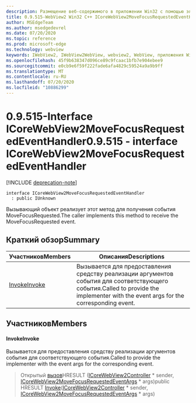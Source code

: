 ```yaml
---
description: Размещение веб-содержимого в приложении Win32 с помощью элемента управления Microsoft Edge WebView2
title: 0.9.515-WebView2 Win32 C++ ICoreWebView2MoveFocusRequestedEventHandler
author: MSEdgeTeam
ms.author: msedgedevrel
ms.date: 07/20/2020
ms.topic: reference
ms.prod: microsoft-edge
ms.technology: webview
keywords: IWebView2, IWebView2WebView, webview2, WebView, приложения Win32, Win32, EDGE, ICoreWebView2, ICoreWebView2Controller, элемент управления "веб-браузер", HTML Edge
ms.openlocfilehash: 45f9b638347d096ce89c9fcaac1bfb7e904ebee9
ms.sourcegitcommit: e0cb9e6f59f222fade6afa4829c59524a9a9b9ff
ms.translationtype: MT
ms.contentlocale: ru-RU
ms.lasthandoff: 07/20/2020
ms.locfileid: "10886299"
---
```

# <span data-ttu-id="79d0f-104">0.9.515-Interface ICoreWebView2MoveFocusRequestedEventHandler</span><span class="sxs-lookup"><span data-stu-id="79d0f-104">0.9.515 - interface ICoreWebView2MoveFocusRequestedEventHandler</span></span> 

[!INCLUDE [deprecation-note](../../includes/deprecation-note.md)]

```
interface ICoreWebView2MoveFocusRequestedEventHandler
  : public IUnknown
```

<span data-ttu-id="79d0f-105">Вызывающий объект реализует этот метод для получения события MoveFocusRequested.</span><span class="sxs-lookup"><span data-stu-id="79d0f-105">The caller implements this method to receive the MoveFocusRequested event.</span></span>

## <span data-ttu-id="79d0f-106">Краткий обзор</span><span class="sxs-lookup"><span data-stu-id="79d0f-106">Summary</span></span>

 <span data-ttu-id="79d0f-107">Участников</span><span class="sxs-lookup"><span data-stu-id="79d0f-107">Members</span></span>                        | <span data-ttu-id="79d0f-108">Описания</span><span class="sxs-lookup"><span data-stu-id="79d0f-108">Descriptions</span></span>
--------------------------------|---------------------------------------------
[<span data-ttu-id="79d0f-109">Invoke</span><span class="sxs-lookup"><span data-stu-id="79d0f-109">Invoke</span></span>](#invoke) | <span data-ttu-id="79d0f-110">Вызывается для предоставления средству реализации аргументов события для соответствующего события.</span><span class="sxs-lookup"><span data-stu-id="79d0f-110">Called to provide the implementer with the event args for the corresponding event.</span></span>

## <span data-ttu-id="79d0f-111">Участников</span><span class="sxs-lookup"><span data-stu-id="79d0f-111">Members</span></span>

#### <span data-ttu-id="79d0f-112">Invoke</span><span class="sxs-lookup"><span data-stu-id="79d0f-112">Invoke</span></span> 

<span data-ttu-id="79d0f-113">Вызывается для предоставления средству реализации аргументов события для соответствующего события.</span><span class="sxs-lookup"><span data-stu-id="79d0f-113">Called to provide the implementer with the event args for the corresponding event.</span></span>

> <span data-ttu-id="79d0f-114">Открытый [вызов](#invoke)HRESULT ([ICoreWebView2Controller](icorewebview2controller.md) \* sender, [ICoreWebView2MoveFocusRequestedEventArgs](icorewebview2movefocusrequestedeventargs.md) \* args)</span><span class="sxs-lookup"><span data-stu-id="79d0f-114">public HRESULT [Invoke](#invoke)([ICoreWebView2Controller](icorewebview2controller.md) \* sender, [ICoreWebView2MoveFocusRequestedEventArgs](icorewebview2movefocusrequestedeventargs.md) \* args)</span></span>


